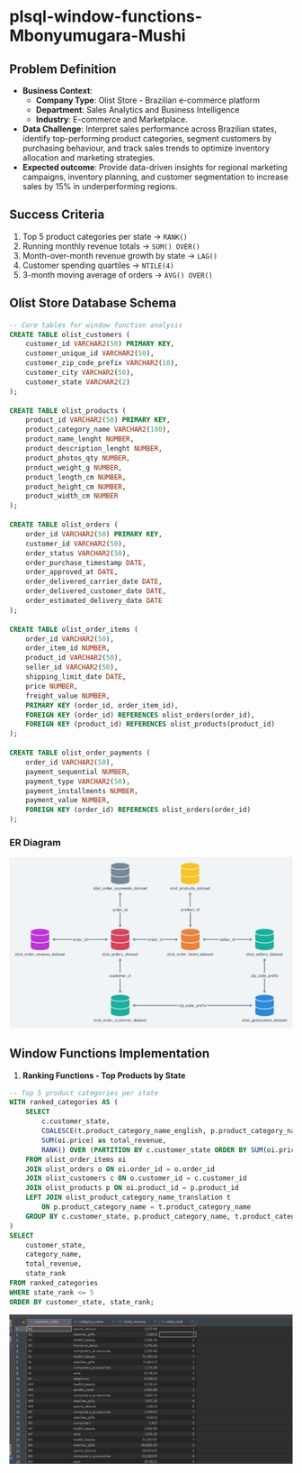 # plsql-window-functions-Mbonyumugara-Mushi

## Problem Definition

- **Business Context**: 
    - **Company Type**: Olist Store - Brazilian e-commerce platform
    - **Department**: Sales Analytics and Business Intelligence
    - **Industry**: E-commerce and Marketplace.
- **Data Challenge**: Interpret sales performance across Brazilian states, identify top-performing product categories, segment customers by purchasing behaviour, and track sales trends to optimize inventory allocation and marketing strategies.
- **Expected outcome**: Provide data-driven insights for regional marketing campaigns, inventory planning, and customer segmentation to increase sales by 15% in underperforming regions.

## Success Criteria
1. Top 5 product categories per state -> `RANK()`
2. Running monthly revenue totals -> `SUM() OVER()`
3. Month-over-month revenue growth by state -> `LAG()`
4. Customer spending quartiles -> `NTILE(4)`
5. 3-month moving average of orders -> `AVG() OVER()`

## Olist Store Database Schema
```sql
-- Core tables for window function analysis
CREATE TABLE olist_customers (
    customer_id VARCHAR2(50) PRIMARY KEY,
    customer_unique_id VARCHAR2(50),
    customer_zip_code_prefix VARCHAR2(10),
    customer_city VARCHAR2(50),
    customer_state VARCHAR2(2)
);

CREATE TABLE olist_products (
    product_id VARCHAR2(50) PRIMARY KEY,
    product_category_name VARCHAR2(100),
    product_name_lenght NUMBER,
    product_description_lenght NUMBER,
    product_photos_qty NUMBER,
    product_weight_g NUMBER,
    product_length_cm NUMBER,
    product_height_cm NUMBER,
    product_width_cm NUMBER
);

CREATE TABLE olist_orders (
    order_id VARCHAR2(50) PRIMARY KEY,
    customer_id VARCHAR2(50),
    order_status VARCHAR2(50),
    order_purchase_timestamp DATE,
    order_approved_at DATE,
    order_delivered_carrier_date DATE,
    order_delivered_customer_date DATE,
    order_estimated_delivery_date DATE
);

CREATE TABLE olist_order_items (
    order_id VARCHAR2(50),
    order_item_id NUMBER,
    product_id VARCHAR2(50),
    seller_id VARCHAR2(50),
    shipping_limit_date DATE,
    price NUMBER,
    freight_value NUMBER,
    PRIMARY KEY (order_id, order_item_id),
    FOREIGN KEY (order_id) REFERENCES olist_orders(order_id),
    FOREIGN KEY (product_id) REFERENCES olist_products(product_id)
);

CREATE TABLE olist_order_payments (
    order_id VARCHAR2(50),
    payment_sequential NUMBER,
    payment_type VARCHAR2(50),
    payment_installments NUMBER,
    payment_value NUMBER,
    FOREIGN KEY (order_id) REFERENCES olist_orders(order_id)
);
```
### ER Diagram
![ER diagram of the Olist store database schema](./assets/images/database-schema.png)

## Window Functions Implementation

1. **Ranking Functions - Top Products by State**

```sql
-- Top 5 product categories per state
WITH ranked_categories AS (
    SELECT 
        c.customer_state,
        COALESCE(t.product_category_name_english, p.product_category_name) as category_name,
        SUM(oi.price) as total_revenue,
        RANK() OVER (PARTITION BY c.customer_state ORDER BY SUM(oi.price) DESC) as state_rank
    FROM olist_order_items oi
    JOIN olist_orders o ON oi.order_id = o.order_id
    JOIN olist_customers c ON o.customer_id = c.customer_id
    JOIN olist_products p ON oi.product_id = p.product_id
    LEFT JOIN olist_product_category_name_translation t 
        ON p.product_category_name = t.product_category_name
    GROUP BY c.customer_state, p.product_category_name, t.product_category_name_english
)
SELECT 
    customer_state,
    category_name,
    total_revenue,
    state_rank
FROM ranked_categories
WHERE state_rank <= 5
ORDER BY customer_state, state_rank;
```
![Top 5 product categories per state](./assets/images/top5procatstate.png)





